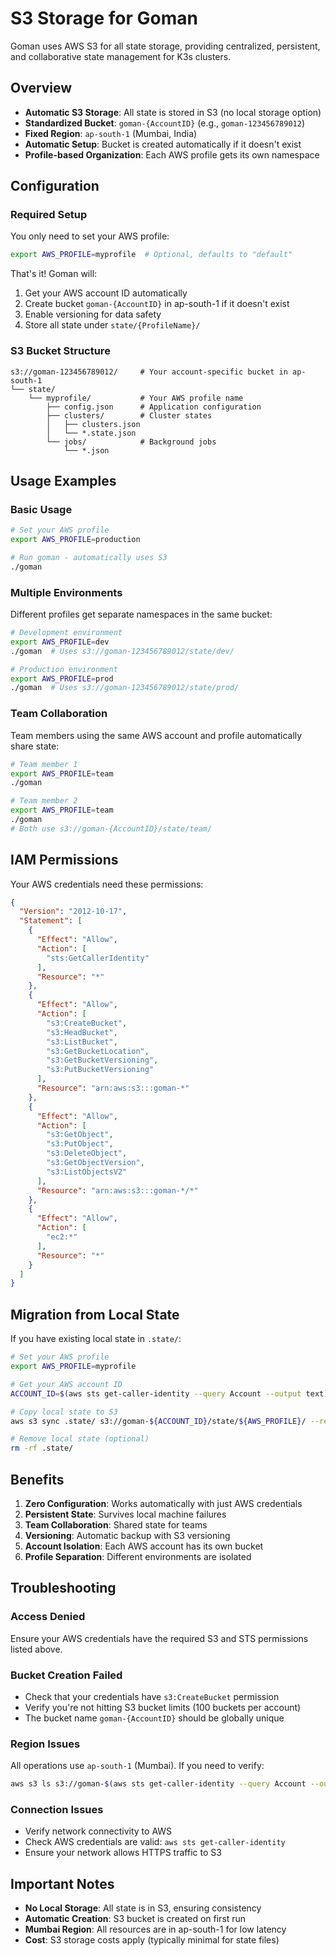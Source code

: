 # S3 Storage for Goman

Goman uses AWS S3 for all state storage, providing centralized, persistent, and collaborative state management for K3s clusters.

## Overview

- **Automatic S3 Storage**: All state is stored in S3 (no local storage option)
- **Standardized Bucket**: `goman-{AccountID}` (e.g., `goman-123456789012`)
- **Fixed Region**: `ap-south-1` (Mumbai, India)
- **Automatic Setup**: Bucket is created automatically if it doesn't exist
- **Profile-based Organization**: Each AWS profile gets its own namespace

## Configuration

### Required Setup

You only need to set your AWS profile:

```bash
export AWS_PROFILE=myprofile  # Optional, defaults to "default"
```

That's it! Goman will:
1. Get your AWS account ID automatically
2. Create bucket `goman-{AccountID}` in ap-south-1 if it doesn't exist
3. Enable versioning for data safety
4. Store all state under `state/{ProfileName}/`

### S3 Bucket Structure

```
s3://goman-123456789012/     # Your account-specific bucket in ap-south-1
└── state/
    └── myprofile/           # Your AWS profile name
        ├── config.json      # Application configuration
        ├── clusters/        # Cluster states
        │   ├── clusters.json
        │   └── *.state.json
        └── jobs/            # Background jobs
            └── *.json
```

## Usage Examples

### Basic Usage
```bash
# Set your AWS profile
export AWS_PROFILE=production

# Run goman - automatically uses S3
./goman
```

### Multiple Environments
Different profiles get separate namespaces in the same bucket:

```bash
# Development environment
export AWS_PROFILE=dev
./goman  # Uses s3://goman-123456789012/state/dev/

# Production environment  
export AWS_PROFILE=prod
./goman  # Uses s3://goman-123456789012/state/prod/
```

### Team Collaboration
Team members using the same AWS account and profile automatically share state:

```bash
# Team member 1
export AWS_PROFILE=team
./goman

# Team member 2
export AWS_PROFILE=team
./goman
# Both use s3://goman-{AccountID}/state/team/
```

## IAM Permissions

Your AWS credentials need these permissions:

```json
{
  "Version": "2012-10-17",
  "Statement": [
    {
      "Effect": "Allow",
      "Action": [
        "sts:GetCallerIdentity"
      ],
      "Resource": "*"
    },
    {
      "Effect": "Allow",
      "Action": [
        "s3:CreateBucket",
        "s3:HeadBucket",
        "s3:ListBucket",
        "s3:GetBucketLocation",
        "s3:GetBucketVersioning",
        "s3:PutBucketVersioning"
      ],
      "Resource": "arn:aws:s3:::goman-*"
    },
    {
      "Effect": "Allow",
      "Action": [
        "s3:GetObject",
        "s3:PutObject",
        "s3:DeleteObject",
        "s3:GetObjectVersion",
        "s3:ListObjectsV2"
      ],
      "Resource": "arn:aws:s3:::goman-*/*"
    },
    {
      "Effect": "Allow",
      "Action": [
        "ec2:*"
      ],
      "Resource": "*"
    }
  ]
}
```

## Migration from Local State

If you have existing local state in `.state/`:

```bash
# Set your AWS profile
export AWS_PROFILE=myprofile

# Get your AWS account ID
ACCOUNT_ID=$(aws sts get-caller-identity --query Account --output text)

# Copy local state to S3
aws s3 sync .state/ s3://goman-${ACCOUNT_ID}/state/${AWS_PROFILE}/ --region ap-south-1

# Remove local state (optional)
rm -rf .state/
```

## Benefits

1. **Zero Configuration**: Works automatically with just AWS credentials
2. **Persistent State**: Survives local machine failures
3. **Team Collaboration**: Shared state for teams
4. **Versioning**: Automatic backup with S3 versioning
5. **Account Isolation**: Each AWS account has its own bucket
6. **Profile Separation**: Different environments are isolated

## Troubleshooting

### Access Denied
Ensure your AWS credentials have the required S3 and STS permissions listed above.

### Bucket Creation Failed
- Check that your credentials have `s3:CreateBucket` permission
- Verify you're not hitting S3 bucket limits (100 buckets per account)
- The bucket name `goman-{AccountID}` should be globally unique

### Region Issues
All operations use `ap-south-1` (Mumbai). If you need to verify:
```bash
aws s3 ls s3://goman-$(aws sts get-caller-identity --query Account --output text)/ --region ap-south-1
```

### Connection Issues
- Verify network connectivity to AWS
- Check AWS credentials are valid: `aws sts get-caller-identity`
- Ensure your network allows HTTPS traffic to S3

## Important Notes

- **No Local Storage**: All state is in S3, ensuring consistency
- **Automatic Creation**: S3 bucket is created on first run
- **Mumbai Region**: All resources are in ap-south-1 for low latency
- **Cost**: S3 storage costs apply (typically minimal for state files)